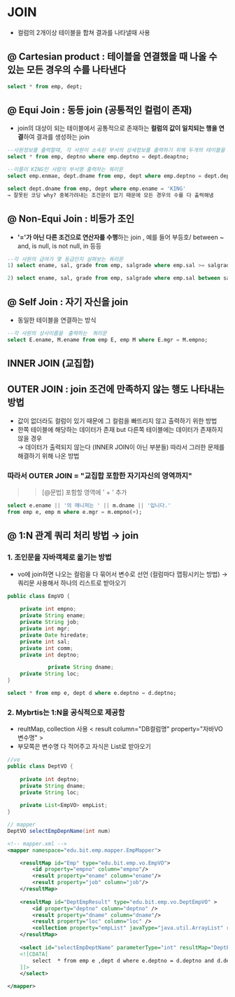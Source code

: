 # JOIN
- 컬럼의 2개이상 테이블을 합쳐 결과를 나타낼때 사용

## @ Cartesian product : 테이블을 연결했을 때 나올 수 있는 모든 경우의 수를 나타낸다 
```sql
select * from emp, dept;
```

## @ Equi Join : 동등 join (공통적인 컬럼이 존재)
- join의 대상이 되는 테이블에서 공통적으로 존재하는 **컬럼의 값이 일치되는 행을 연결**하여 결과를 생성하는 join
```sql
--사원정보를 출력할때, 각 사원이 소속된 부서의 상세정보를 출력하기 위해 두개의 테이블을 조인하는 쿼리문
select * from emp, deptno where emp.deptno = dept.deaptno;

--이름이 KING인 사람의 부서명 출력하는 쿼리문
select emp.enmae, dept.dname from emp, dept where emp.deptno = dept.deptno and emp.ename = 'KING';

select dept.dname from emp, dept where emp.ename = 'KING' 
→ 잘못된 코딩 why? 중복가려내는 조건문이 없기 때문에 모든 경우의 수를 다 출력해냄
```

## @ Non-Equi Join : 비등가 조인
- **'='가 아닌 다른 조건으로 연산자를 수행**하는 join , 예를 들어 부등호/ between ~ and, is null, is not null, in 등등 
```sql
--각 사원의 급여가 몇 등급인지 살펴보는 쿼리문
1) select ename, sal, grade from emp, salgrade where emp.sal >= salgrade.losal and emp.sal <= salgrade.j=hisal;

2) select ename, sal, grade from emp, salgrade where emp.sal between salgrade.losal and slagrade.hisal;
```

## @ Self Join : 자기 자신을 join 
- 동일한 테이블을 연결하는 방식
```sql
--각 사원의 상사이름을　출력하는　쿼리문　
select E.ename, M.ename from emp E, emp M where E.mgr = M.empno;
```

## INNER JOIN  (교집합)
## OUTER JOIN : join 조건에 만족하지 않는 행도 나타내는 방법
- 값이 없더라도 컬럼이 있기 때문에 그 컬럼을 빠뜨리지 않고 출력하기 위한 방법
- 한쪽 테이블에 해당하는 데이터가 존재 but 다른쪽 테이블에는 데이터가 존재하지 않을 경우 <br> 
→ 데이터가 출력되지 않는다 (INNER JOIN이 아닌 부분들) 따라서 그러한 문제를 해결하기 위해 나온 방법
### 따라서 **OUTER JOIN = "교집합 포함한 자기자신의 영역까지"**
>> [@문법] 포함할 영역에 ' + ' 추가
```sql 
select e.ename || '의 매니저는 ' || m.dname || '입니다.'
from emp e, emp m where e.mgr = m.empno(+);
```

## @ 1:N 관계 쿼리 처리 방법 → join

### 1.  조인문을 자바객체로 옮기는 방법
- vo에 join하면 나오는 컬럼을 다 묶어서 변수로 선언 (컬럼마다 맵핑시키는 방법) →  쿼리문 사용해서 하나의 리스트로 받아오기 
```java
public class EmpVO {
	
	private int empno;
	private String ename;
	private String job;
	private int mgr;
	private Date hiredate;
	private int sal;
	private int comm;
	private int deptno;

             private String dname;
	private String loc;
}
```
```sql
select * from emp e, dept d where e.deptno = d.deptno;
```

### 2. Mybrtis는 1:N을 공식적으로 제공함 
- reultMap, collection 사용 < result column="DB컬럼명" property="자바VO변수명" >
- 부모쪽은 변수명 다 적어주고 자식은 List로 받아오기 

```java
//vo
public class DeptVO {
	
	private int deptno;
	private String dname;
	private String loc;
	
	private List<EmpVO> empList;
}
```
```java
// mapper
DeptVO selectEmpDepnName(int num)
```
```xml
<!-- mapper.xml --> 
<mapper namespace="edu.bit.emp.mapper.EmpMapper">

	<resultMap id="Emp" type="edu.bit.emp.vo.EmpVO">
	    <id property="empno" column="empno"/>
	    <result property="ename" column="ename"/>
	    <result property="job" column="job"/>
	</resultMap>
	
	<resultMap id="DeptEmpResult" type="edu.bit.emp.vo.DeptEmpVO" >
		<id property="deptno" column="deptno" />
		<result property="dname" column="dname"/>
		<result property="loc" column="loc" />
		<collection property="empList" javaType="java.util.ArrayList" resultMap="Emp" />
	</resultMap>
	
	<select id="selectEmpDeptName" parameterType="int" resultMap="DeptEmpResult">
	<![CDATA[
		select  * from emp e ,dept d where e.deptno = d.deptno and d.deptno = #{deptno}	
  	]]>
	</select>

</mapper>
```

